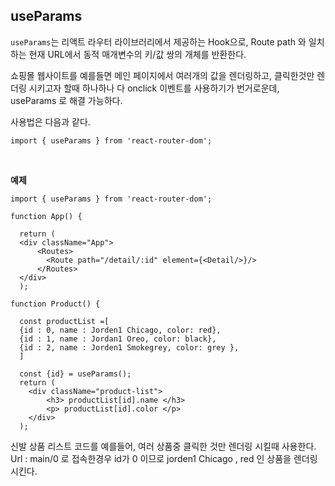 ## useParams

`useParams`는 리액트 라우터 라이브러리에서 제공하는 Hook으로, Route path 와 일치하는 현재 URL에서 동적 매개변수의 키/값 쌍의 개체를 반환한다.

쇼핑몰 웹사이트를 예를들면 메인 페이지에서 여러개의 값을 렌더링하고, 클릭한것만 렌더링 시키고자 할때 하나하나 다 onclick 이벤트를 사용하기가 번거로운데, useParams 로 해결 가능하다.

사용법은 다음과 같다.

`import { useParams } from 'react-router-dom';`

</br>

**예제**

```JS
import { useParams } from 'react-router-dom';

function App() {

  return (
  <div className="App">
      <Routes>
        <Route path="/detail/:id" element={<Detail/>}/>
      </Routes>
  </div>
  );

function Product() {

  const productList =[
  {id : 0, name : Jorden1 Chicago, color: red},
  {id : 1, name : Jordan1 Oreo, color: black},
  {id : 2, name : Jorden1 Smokegrey, color: grey },
  ]

  const {id} = useParams();
  return (
  	<div className="product-list">
    	<h3> productList[id].name </h3>
      	<p> productList[id].color </p>
    </div>
  );
```

신발 상품 리스트 코드를 예를들어, 여러 상품중 클릭한 것만 렌더링 시킬때 사용한다.
Url : main/0 로 접속한경우 id가 0 이므로 jorden1 Chicago , red 인 상품을 렌더링 시킨다.
